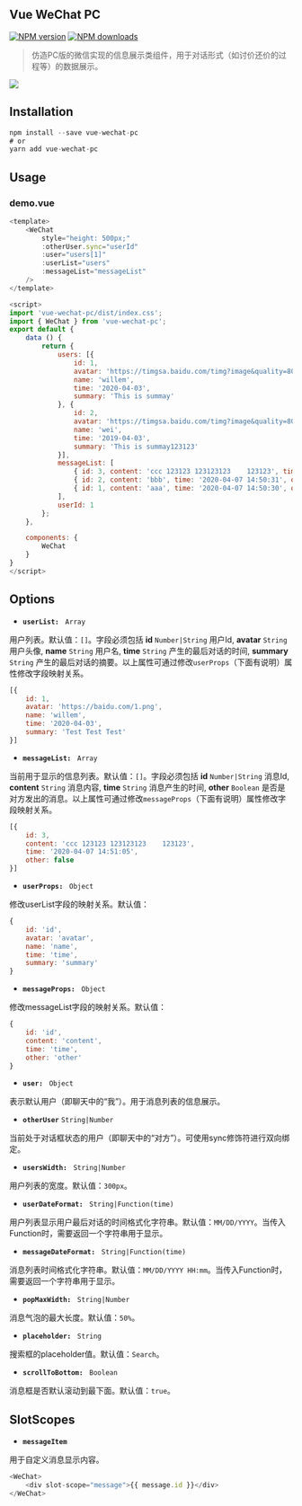 ## Vue WeChat PC
[![NPM version](https://img.shields.io/npm/v/vue-wechat-pc.svg?style=flat)](https://npmjs.com/package/vue-wechat-pc)
[![NPM downloads](https://img.shields.io/npm/dm/vue-wechat-pc.svg?style=flat)](https://npmjs.com/package/vue-wechat-pc)
> 仿造PC版的微信实现的信息展示类组件，用于对话形式（如讨价还价的过程等）的数据展示。

![](https://assets-cdn.99plas.com/packages/wechat-example.png)

## Installation

```javascript
npm install --save vue-wechat-pc
# or
yarn add vue-wechat-pc
```

## Usage

### demo.vue

```javascript
<template>
    <WeChat
        style="height: 500px;"
        :otherUser.sync="userId"
        :user="users[1]"
        :userList="users"
        :messageList="messageList"
    />
</template>

<script>
import 'vue-wechat-pc/dist/index.css';
import { WeChat } from 'vue-wechat-pc';
export default {
    data () {
        return {
            users: [{
                id: 1,
                avatar: 'https://timgsa.baidu.com/timg?image&quality=80&size=b9999_10000&sec=1585943958566&di=38ae311becf29781df3313190e6e2f12&imgtype=0&src=http%3A%2F%2Ft9.baidu.com%2Fit%2Fu%3D86853839%2C3576305254%26fm%3D79%26app%3D86%26f%3DJPEG%3Fw%3D750%26h%3D390',
                name: 'willem',
                time: '2020-04-03',
                summary: 'This is summay'
            }, {
                id: 2,
                avatar: 'https://timgsa.baidu.com/timg?image&quality=80&size=b9999_10000&sec=1585943958566&di=38ae311becf29781df3313190e6e2f12&imgtype=0&src=http%3A%2F%2Ft9.baidu.com%2Fit%2Fu%3D86853839%2C3576305254%26fm%3D79%26app%3D86%26f%3DJPEG%3Fw%3D750%26h%3D390',
                name: 'wei',
                time: '2019-04-03',
                summary: 'This is summay123123'
            }],
            messageList: [
                { id: 3, content: 'ccc 123123 123123123    123123', time: '2020-04-07 14:51:05', other: false },
                { id: 2, content: 'bbb', time: '2020-04-07 14:50:31', other: true },
                { id: 1, content: 'aaa', time: '2020-04-07 14:50:30', other: false }
            ],
            userId: 1
        };
    },

    components: {
        WeChat
    }
}
</script>

```

## Options

- **`userList: `** `Array`

用户列表。默认值：`[]`。字段必须包括 **id** `Number|String` 用户Id, **avatar** `String` 用户头像, **name** `String` 用户名, **time** `String` 产生的最后对话的时间, **summary** `String` 产生的最后对话的摘要。以上属性可通过修改`userProps`（下面有说明）属性修改字段映射关系。

```javascript
[{
    id: 1,
    avatar: 'https://baidu.com/1.png',
    name: 'willem',
    time: '2020-04-03',
    summary: 'Test Test Test'
}]
```

- **`messageList: `** `Array`

当前用于显示的信息列表。默认值：`[]`。字段必须包括 **id** `Number|String` 消息Id, **content** `String` 消息内容, **time** `String` 消息产生的时间, **other** `Boolean` 是否是对方发出的消息。以上属性可通过修改`messageProps`（下面有说明）属性修改字段映射关系。

```javascript
[{ 
    id: 3, 
    content: 'ccc 123123 123123123    123123', 
    time: '2020-04-07 14:51:05', 
    other: false 
}]
```

- **`userProps: `** `Object`

修改userList字段的映射关系。默认值：

```javascript
{
    id: 'id',
    avatar: 'avatar',
    name: 'name',
    time: 'time',
    summary: 'summary'
}
```

- **`messageProps: `** `Object`

修改messageList字段的映射关系。默认值：

```javascript
{
    id: 'id',
    content: 'content',
    time: 'time',
    other: 'other'
}
```

- **`user: `** `Object`

表示默认用户（即聊天中的“我”）。用于消息列表的信息展示。

- **`otherUser`** `String|Number`

当前处于对话框状态的用户（即聊天中的“对方”）。可使用sync修饰符进行双向绑定。

- **`usersWidth: `** `String|Number`

用户列表的宽度。默认值：`300px`。

- **`userDateFormat: `** `String|Function(time)`

用户列表显示用户最后对话的时间格式化字符串。默认值：`MM/DD/YYYY`。当传入Function时，需要返回一个字符串用于显示。

- **`messageDateFormat: `** `String|Function(time)`

消息列表时间格式化字符串。默认值：`MM/DD/YYYY HH:mm`。当传入Function时，需要返回一个字符串用于显示。

- **`popMaxWidth: `** `String|Number`

消息气泡的最大长度。默认值：`50%`。

- **`placeholder: `** `String`

搜索框的placeholder值。默认值：`Search`。

- **`scrollToBottom: `** `Boolean`

消息框是否默认滚动到最下面。默认值：`true`。

## SlotScopes

- **`messageItem`**

用于自定义消息显示内容。

```javascript
<WeChat>
    <div slot-scope="message">{{ message.id }}</div>
</WeChat>
```

